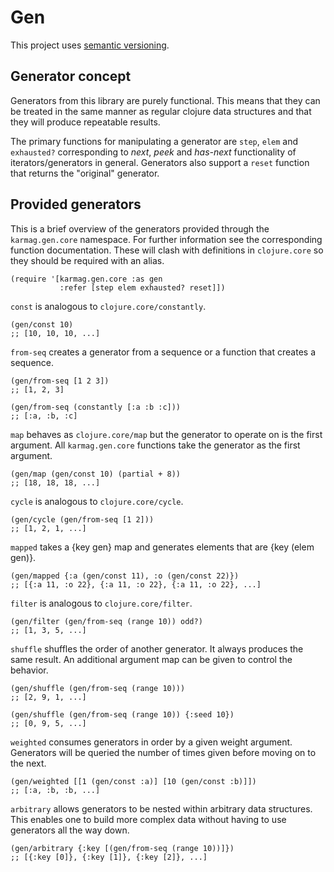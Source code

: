 # Gen

This project uses [semantic versioning](http://semver.org/).

## Generator concept

Generators from this library are purely
functional. This means that they can be treated in the same manner
as regular clojure data structures and that they will produce
repeatable results.

The primary functions for manipulating a generator are
`step`, `elem` and `exhausted?` corresponding to *next*, *peek* and
*has-next* functionality of iterators/generators in
general. Generators also support a `reset` function that returns
the "original" generator.

## Provided generators

This is a brief overview of the generators provided
through the `karmag.gen.core` namespace. For further information
see the corresponding function documentation. These will clash with
definitions in `clojure.core` so they should be required with
an alias.

    (require '[karmag.gen.core :as gen
               :refer [step elem exhausted? reset]])

`const` is analogous to `clojure.core/constantly`.

    (gen/const 10)
    ;; [10, 10, 10, ...]

`from-seq` creates a generator from a sequence or a
function that creates a sequence.

    (gen/from-seq [1 2 3])
    ;; [1, 2, 3]

    (gen/from-seq (constantly [:a :b :c]))
    ;; [:a, :b, :c]

`map` behaves as `clojure.core/map` but the generator
to operate on is the first argument. All `karmag.gen.core`
functions take the generator as the first argument.

    (gen/map (gen/const 10) (partial + 8))
    ;; [18, 18, 18, ...]

`cycle` is analogous to `clojure.core/cycle`.

    (gen/cycle (gen/from-seq [1 2]))
    ;; [1, 2, 1, ...]

`mapped` takes a {key gen} map and generates elements
that are {key (elem gen)}.

    (gen/mapped {:a (gen/const 11), :o (gen/const 22)})
    ;; [{:a 11, :o 22}, {:a 11, :o 22}, {:a 11, :o 22}, ...]

`filter` is analogous to `clojure.core/filter`.

    (gen/filter (gen/from-seq (range 10)) odd?)
    ;; [1, 3, 5, ...]

`shuffle` shuffles the order of another generator. It
always produces the same result. An additional argument map can be
given to control the behavior.

    (gen/shuffle (gen/from-seq (range 10)))
    ;; [2, 9, 1, ...]

    (gen/shuffle (gen/from-seq (range 10)) {:seed 10})
    ;; [0, 9, 5, ...]

`weighted` consumes generators in order by a given
weight argument. Generators will be queried the number of times
given before moving on to the next.

    (gen/weighted [[1 (gen/const :a)] [10 (gen/const :b)]])
    ;; [:a, :b, :b, ...]

`arbitrary` allows generators to be nested within
arbitrary data structures. This enables one to build more complex
data without having to use generators all the way down.

    (gen/arbitrary {:key [(gen/from-seq (range 10))]})
    ;; [{:key [0]}, {:key [1]}, {:key [2]}, ...]

